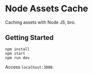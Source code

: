 # Node Assets Cache

Caching assets with Node JS, bro.

## Getting Started

```
npm install
npm start
npm run dev
```

Access `localhost:3000`.